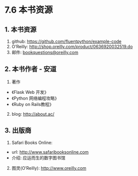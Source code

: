 # 7.6 本书资源

## 1. 本书资源
1. github: <https://github.com/fluentpython/example-code>
2. O’Reilly: <http://shop.oreilly.com/product/0636920032519.do>
3. 邮件: <bookquestions@oreilly.com>


## 2. 本书作者 - 安道
1. 著作  
  - 《Flask Web 开发》
  - 《Python 网络编程攻略》
  - 《Ruby on Rails教程》


2. blog: <http://about.ac/>

## 3. 出版商
1. Safari Books Online:
  - url: <http://www.safaribooksonline.com>
  - 介绍: 应运而生的数字图书馆


2. 图灵(O’Reilly): http://www.oreilly.com
